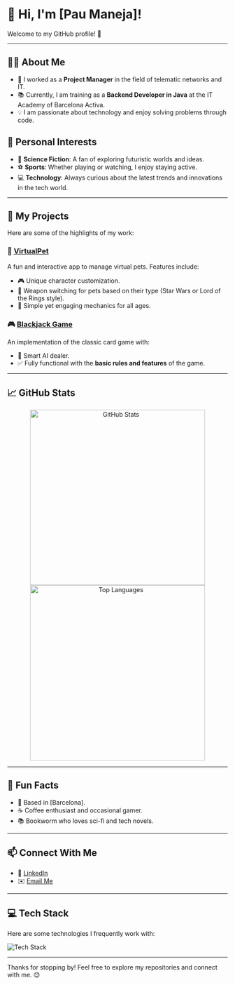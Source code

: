 # 👋 Hi, I'm [Pau Maneja]!

Welcome to my GitHub profile! 🌟

---

## 👨‍💻 About Me
- 💼 I worked as a **Project Manager** in the field of telematic networks and IT.
- 📚 Currently, I am training as a **Backend Developer in Java** at the IT Academy of Barcelona Activa.
- 💡 I am passionate about technology and enjoy solving problems through code.


## 🎯 Personal Interests
- 🚀 **Science Fiction**: A fan of exploring futuristic worlds and ideas.
- ⚽ **Sports**: Whether playing or watching, I enjoy staying active.
- 💻 **Technology**: Always curious about the latest trends and innovations in the tech world.

---

## 🚀 My Projects
Here are some of the highlights of my work:

### 🐾 [VirtualPet](https://github.com/paumaneja/5.2-Spring_Framework_Advanced.VirtualPet_with_FrontEnd)
A fun and interactive app to manage virtual pets. Features include:
- 🎮 Unique character customization.
- 💼 Weapon switching for pets based on their type (Star Wars or Lord of the Rings style).
- 🌟 Simple yet engaging mechanics for all ages.

### 🎮 [Blackjack Game](https://github.com/paumaneja/5.1-Spring_Framework_Advanced.Webflux_-Blackjack-)
An implementation of the classic card game with:
- 🧠 Smart AI dealer.
- ✅ Fully functional with the **basic rules and features** of the game.

---

## 📈 GitHub Stats
<div align="center">
  <img src="https://github-readme-stats.vercel.app/api?username=paumaneja&show_icons=true&theme=radical" alt="GitHub Stats" width="400" />
  <img src="https://github-readme-stats.vercel.app/api/top-langs/?username=paumaneja&layout=compact&theme=radical" alt="Top Languages" width="400" />
</div>

---

## 🌟 Fun Facts
- 📍 Based in [Barcelona].
- ☕ Coffee enthusiast and occasional gamer.
- 📚 Bookworm who loves sci-fi and tech novels.

---

## 📫 Connect With Me
- 💼 [LinkedIn](https://www.linkedin.com/in/pau-maneja)
- ✉️ [Email Me](mailto:paumaneja@google.com)

---

## 💻 Tech Stack
Here are some technologies I frequently work with:

![Tech Stack](https://skillicons.dev/icons?i=java,spring,js,react,html,css,mysql,docker)

---

Thanks for stopping by! Feel free to explore my repositories and connect with me. 😊
